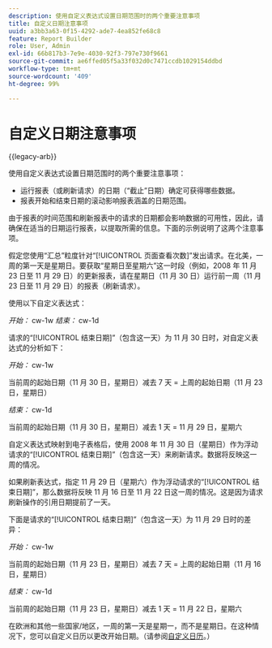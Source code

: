 ```yaml
---
description: 使用自定义表达式设置日期范围时的两个重要注意事项
title: 自定义日期注意事项
uuid: a3bb3a63-0f15-4292-ade7-4ea852fe68c8
feature: Report Builder
role: User, Admin
exl-id: 66b817b3-7e9e-4030-92f3-797e730f9661
source-git-commit: ae6ffed05f5a33f032d0c7471ccdb1029154ddbd
workflow-type: tm+mt
source-wordcount: '409'
ht-degree: 99%

---
```


# 自定义日期注意事项

{{legacy-arb}}

使用自定义表达式设置日期范围时的两个重要注意事项：

* 运行报表（或刷新请求）的日期（“截止”日期）确定可获得哪些数据。
* 报表开始和结束日期的滚动影响报表涵盖的日期范围。

由于报表的时间范围和刷新报表中的请求的日期都会影响数据的可用性，因此，请确保在适当的日期运行报表，以提取所需的信息。下面的示例说明了这两个注意事项。

假定您使用“汇总”粒度针对“[!UICONTROL 页面查看次数]”发出请求。在北美，一周的第一天是星期日。要获取“星期日至星期六”这一时段（例如，2008 年 11 月 23 日至 11 月 29 日）的更新报表，请在星期日（11 月 30 日）运行前一周（11 月 23 日至 11 月 29 日）的报表（刷新请求）。

使用以下自定义表达式：

*开始：* cw-1w *结束：* cw-1d

请求的“[!UICONTROL 结束日期]”（包含这一天）为 11 月 30 日时，对自定义表达式的分析如下：

*开始：* cw-1w

当前周的起始日期（11 月 30 日，星期日）减去 7 天 = 上周的起始日期（11 月 23 日，星期日）

*结束：* cw-1d

当前周的起始日期（11 月 30 日，星期日）减去 1 天 = 11 月 29 日，星期六

自定义表达式映射到电子表格后，使用 2008 年 11 月 30 日（星期日）作为浮动请求的“[!UICONTROL 结束日期]”（包含这一天）来刷新请求。数据将反映这一周的情况。

如果刷新表达式，指定 11 月 29 日（星期六）作为浮动请求的“[!UICONTROL 结束日期]”，那么数据将反映 11 月 16 日至 11 月 22 日这一周的情况。这是因为请求刷新操作的引用日期提前了一天。

下面是请求的“[!UICONTROL 结束日期]”（包含这一天）为 11 月 29 日时的差异：

*开始：* cw-1w

当前周的起始日期（11 月 23 日，星期日）减去 7 天 = 上周的起始日期（11 月 16 日，星期日）

*结束：* cw-1d

当前周的起始日期（11 月 23 日，星期日）减去 1 天 = 11 月 22 日，星期六

在欧洲和其他一些国家/地区，一周的第一天是星期一，而不是星期日。在这种情况下，您可以自定义日历以更改开始日期。（请参阅[自定义日历](/help/analyze/legacy-report-builder/data-requests/configuring-report-dates/custom-calendar.md)。）
